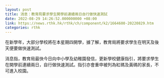 ```yaml
---
layout: post
title: 消息：教育局要求學生開學前連續兩日自行做快速測試
date: 2022-08-29 14:26:52.000000000 +08:00
link: https://news.rthk.hk/rthk/ch/component/k2/1664600-20220829.htm
categories: rthk
---
```


在新學年，大部分學校將在本星期四開學，據了解，教育局將要求學生在明天及後天便要做快速測試。

消息指，教育局最快今日向中小學及幼稚園發信，更新學校健康指引，將要求學生在開學前連續兩日，自行做快速測試。指引亦會重申被列為紅碼及黃碼的家長，不可進入校園。

